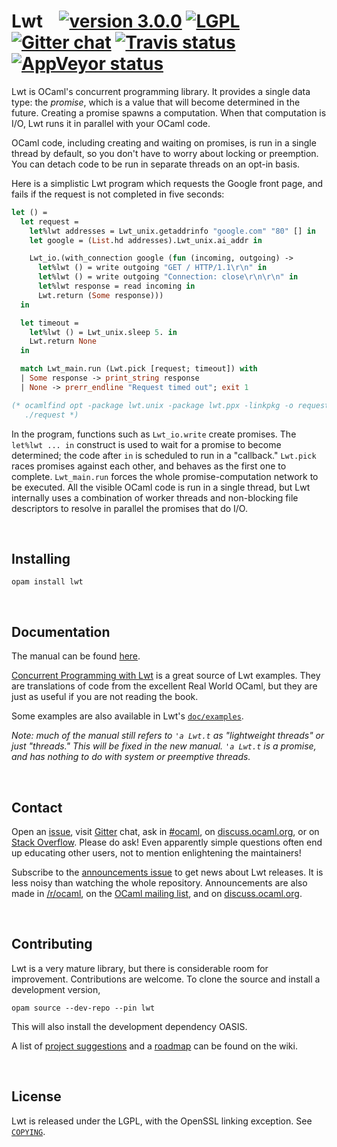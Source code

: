 # Lwt &nbsp;&nbsp; [![version 3.0.0][version]][releases] [![LGPL][license-img]][copying] [![Gitter chat][gitter-img]][gitter] [![Travis status][travis-img]][travis] [![AppVeyor status][appveyor-img]][appveyor]

[version]:      https://img.shields.io/badge/version-3.0.0-blue.svg
[releases]:     https://github.com/ocsigen/lwt/releases
[license-img]:  https://img.shields.io/badge/license-LGPL-blue.svg
[gitter-img]:   https://img.shields.io/badge/chat-on_gitter-lightgrey.svg
[travis]:       https://travis-ci.org/ocsigen/lwt/branches
[travis-img]:   https://img.shields.io/travis/ocsigen/lwt/master.svg?label=travis
[appveyor]:     https://ci.appveyor.com/project/aantron/lwt/branch/master
[appveyor-img]: https://img.shields.io/appveyor/ci/aantron/lwt/master.svg?label=appveyor

Lwt is OCaml's concurrent programming library. It provides a single data type:
the *promise*, which is a value that will become determined in the future.
Creating a promise spawns a computation. When that computation is I/O, Lwt runs
it in parallel with your OCaml code.

OCaml code, including creating and waiting on promises, is run in a single
thread by default, so you don't have to worry about locking or preemption. You
can detach code to be run in separate threads on an opt-in basis.

Here is a simplistic Lwt program which requests the Google front page, and fails
if the request is not completed in five seconds:

```ocaml
let () =
  let request =
    let%lwt addresses = Lwt_unix.getaddrinfo "google.com" "80" [] in
    let google = (List.hd addresses).Lwt_unix.ai_addr in

    Lwt_io.(with_connection google (fun (incoming, outgoing) ->
      let%lwt () = write outgoing "GET / HTTP/1.1\r\n" in
      let%lwt () = write outgoing "Connection: close\r\n\r\n" in
      let%lwt response = read incoming in
      Lwt.return (Some response)))
  in

  let timeout =
    let%lwt () = Lwt_unix.sleep 5. in
    Lwt.return None
  in

  match Lwt_main.run (Lwt.pick [request; timeout]) with
  | Some response -> print_string response
  | None -> prerr_endline "Request timed out"; exit 1

(* ocamlfind opt -package lwt.unix -package lwt.ppx -linkpkg -o request example.ml
   ./request *)
```

In the program, functions such as `Lwt_io.write` create promises. The
`let%lwt ... in` construct is used to wait for a promise to become determined;
the code after `in` is scheduled to run in a "callback." `Lwt.pick` races
promises against each other, and behaves as the first one to complete.
`Lwt_main.run` forces the whole promise-computation network to be executed. All
the visible OCaml code is run in a single thread, but Lwt internally uses a
combination of worker threads and non-blocking file descriptors to resolve in
parallel the promises that do I/O.

<br/>

## Installing

```
opam install lwt
```

<br/>

## Documentation

The manual can be found [here][manual].

[Concurrent Programming with Lwt][rwo-lwt] is a great source of Lwt examples.
They are translations of code from the excellent Real World OCaml, but they are
just as useful if you are not reading the book.

Some examples are also available in Lwt's [`doc/examples`][examples].

*Note: much of the manual still refers to `'a Lwt.t` as "lightweight threads" or
just "threads." This will be fixed in the new manual. `'a Lwt.t` is a promise,
and has nothing to do with system or preemptive threads.*

[manual]:   http://ocsigen.org/lwt/manual/
[examples]: https://github.com/ocsigen/lwt/tree/master/doc/examples
[rwo-lwt]:  https://github.com/dkim/rwo-lwt#readme

<br/>

## Contact

Open an [issue][issues], visit [Gitter][gitter] chat, ask in [#ocaml][irc],
on [discuss.ocaml.org][discourse], or on [Stack Overflow][so]. Please do ask!
Even apparently simple questions often end up educating other users, not to
mention enlightening the maintainers!

Subscribe to the [announcements issue][announcements] to get news about Lwt
releases. It is less noisy than watching the whole repository. Announcements are
also made in [/r/ocaml][reddit], on the [OCaml mailing list][caml-list], and on
[discuss.ocaml.org][discourse].

[issues]: https://github.com/ocsigen/lwt/issues/new
[gitter]: https://gitter.im/ocaml-lwt/Lobby
[irc]:    http://webchat.freenode.net/?channels=#ocaml
[so]:     http://stackoverflow.com/questions/ask?tags=ocaml,lwt,ocaml-lwt
[announcements]: https://github.com/ocsigen/lwt/issues/309
[reddit]: https://www.reddit.com/r/ocaml/
[caml-list]: https://sympa.inria.fr/sympa/arc/caml-list
[discourse]: https://discuss.ocaml.org

<br/>

## Contributing

Lwt is a very mature library, but there is considerable room for improvement.
Contributions are welcome. To clone the source and install a development
version,

```
opam source --dev-repo --pin lwt
```

This will also install the development dependency OASIS.

A list of [project suggestions][projects] and a [roadmap][roadmap] can be found
on the wiki.

[projects]: https://github.com/ocsigen/lwt/wiki/Plan#projects
[roadmap]:  https://github.com/ocsigen/lwt/wiki/Plan#roadmap

<br/>

## License

Lwt is released under the LGPL, with the OpenSSL linking exception. See
[`COPYING`][copying].

[copying]: https://github.com/ocsigen/lwt/blob/master/doc/COPYING
